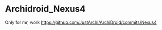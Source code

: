 Archidroid_Nexus4
=================

Only for mr, work https://github.com/JustArchi/ArchiDroid/commits/Nexus4
